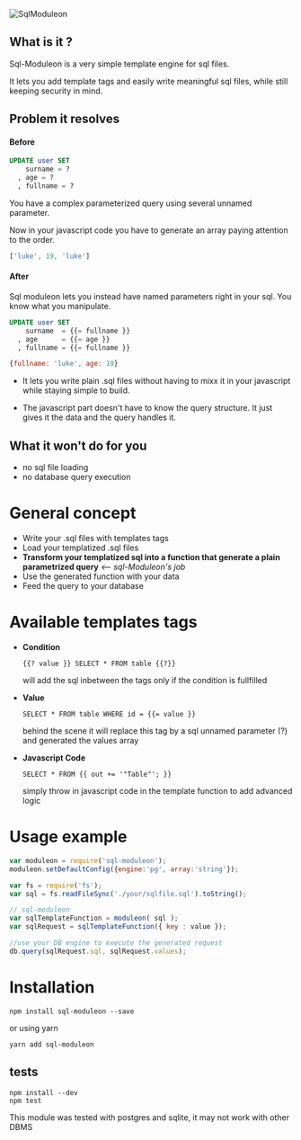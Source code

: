 ![SqlModuleon](https://raw.githubusercontent.com/Enzuo/sql-moduleon/master/logo.png)

## What is it ?

Sql-Moduleon is a very simple template engine for sql files.

It lets you add template tags and easily write meaningful sql files, while still keeping security in mind.

## Problem it resolves

#### Before
```sql
UPDATE user SET
    surname = ?
  , age = ?
  , fullname = ?
```
You have a complex parameterized query using several unnamed parameter.

Now in your javascript code you have to generate an array paying attention to the order.
```js
['luke', 19, 'luke']
```

#### After
Sql moduleon lets you instead have named parameters right in your sql. You know what you manipulate.

```sql
UPDATE user SET
    surname  = {{= fullname }}
  , age      = {{= age }}
  , fullname = {{= fullname }}
```
```js
{fullname: 'luke', age: 19}
```
- It lets you write plain .sql files without having to mixx it in your javascript while staying simple to build.

- The javascript part doesn't have to know the query structure. It just gives it the data and the query handles it.

## What it won't do for you

- no sql file loading
- no database query execution

# General concept

- Write your .sql files with templates tags
- Load your templatized .sql files
- **Transform your templatized sql into a function that generate a plain parametrized query** *<-- sql-Moduleon's job*
- Use the generated function with your data
- Feed the query to your database

# Available templates tags

- **Condition**

  `{{? value }} SELECT * FROM table {{?}}`

  will add the sql inbetween the tags only if the condition is fullfilled

- **Value**

  `SELECT * FROM table WHERE id = {{= value }}`

  behind the scene it will replace this tag by a sql unnamed parameter (?) and generated the values array

- **Javascript Code**

  `SELECT * FROM {{ out += '"Table"'; }}`

  simply throw in javascript code in the template function to add advanced logic


# Usage example

```javascript
var moduleon = require('sql-moduleon');
moduleon.setDefaultConfig({engine:'pg', array:'string'});

var fs = require('fs');
var sql = fs.readFileSync('./your/sqlfile.sql').toString();

// sql-moduleon
var sqlTemplateFunction = moduleon( sql );
var sqlRequest = sqlTemplateFunction({ key : value });

//use your DB engine to execute the generated request
db.query(sqlRequest.sql, sqlRequest.values);
```

# Installation

`npm install sql-moduleon --save`

or using yarn

`yarn add sql-moduleon`

## tests

```
npm install --dev
npm test
```

This module was tested with postgres and sqlite,
it may not work with other DBMS
